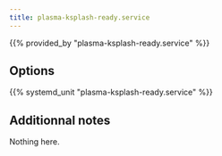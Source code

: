 ```yaml
---
title: plasma-ksplash-ready.service
---
```


{{% provided_by "plasma-ksplash-ready.service" %}}

## Options

{{% systemd_unit "plasma-ksplash-ready.service" %}}

## Additionnal notes

Nothing here.